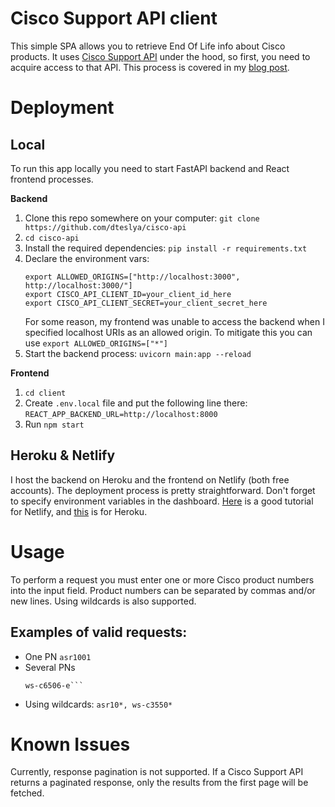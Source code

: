 # Cisco Support API client
This simple SPA allows you to retrieve End Of Life info about Cisco products. It uses [Cisco Support API](https://developer.cisco.com/site/support-apis/) under the hood, so first, you need to acquire access to that API. This process is covered in my [blog post](https://dteslya.engineer/using_cisco_support_api_with_postman/).

# Deployment
## Local
To run this app locally you need to start FastAPI backend and React frontend processes.

**Backend**  
1. Clone this repo somewhere on your computer: `git clone https://github.com/dteslya/cisco-api`
2. `cd cisco-api`
3. Install the required dependencies: `pip install -r requirements.txt`
4. Declare the environment vars:
   ```
   export ALLOWED_ORIGINS=["http://localhost:3000", http://localhost:3000/"]
   export CISCO_API_CLIENT_ID=your_client_id_here
   export CISCO_API_CLIENT_SECRET=your_client_secret_here
   ```
   For some reason, my frontend was unable to access the backend when I specified localhost URIs as an allowed origin. To mitigate this you can use `export ALLOWED_ORIGINS=["*"]`
5. Start the backend process: `uvicorn main:app --reload`

**Frontend**  
1. `cd client`
2. Create `.env.local` file and put the following line there: `REACT_APP_BACKEND_URL=http://localhost:8000`
3. Run `npm start`

## Heroku & Netlify
I host the backend on Heroku and the frontend on Netlify (both free accounts). The deployment process is pretty straightforward. Don't forget to specify environment variables in the dashboard. [Here](https://medium.com/better-programming/why-you-should-add-environment-variables-to-netlify-sites-bae57012cc74) is a good tutorial for Netlify, and [this](https://devcenter.heroku.com/articles/config-vars) is for Heroku.

# Usage
To perform a request you must enter one or more Cisco product numbers into the input field. Product numbers can be separated by commas and/or new lines. Using wildcards is also supported.
## Examples of valid requests:
* One PN
  `asr1001`
* Several PNs
  ```asr1001, cisco2911/k9
  ws-c6506-e```
* Using wildcards:
  `asr10*, ws-c3550*`

# Known Issues
Currently, response pagination is not supported. If a Cisco Support API returns a paginated response, only the results from the first page will be fetched.